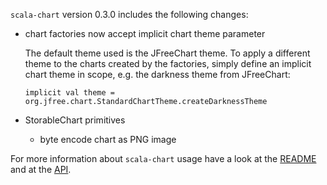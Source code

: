 `scala-chart` version 0.3.0 includes the following changes:

-   chart factories now accept implicit chart theme parameter

    The default theme used is the JFreeChart theme. To apply a different theme to the charts created
    by the factories, simply define an implicit chart theme in scope, e.g. the darkness theme from
    JFreeChart:

        implicit val theme = org.jfree.chart.StandardChartTheme.createDarknessTheme

-   StorableChart primitives

    -   byte encode chart as PNG image


For more information about `scala-chart` usage have a look at the
[README](https://github.com/wookietreiber/scala-chart#readme) and at the
[API](http://wookietreiber.github.com/scala-chart/latest/api/index.html).
